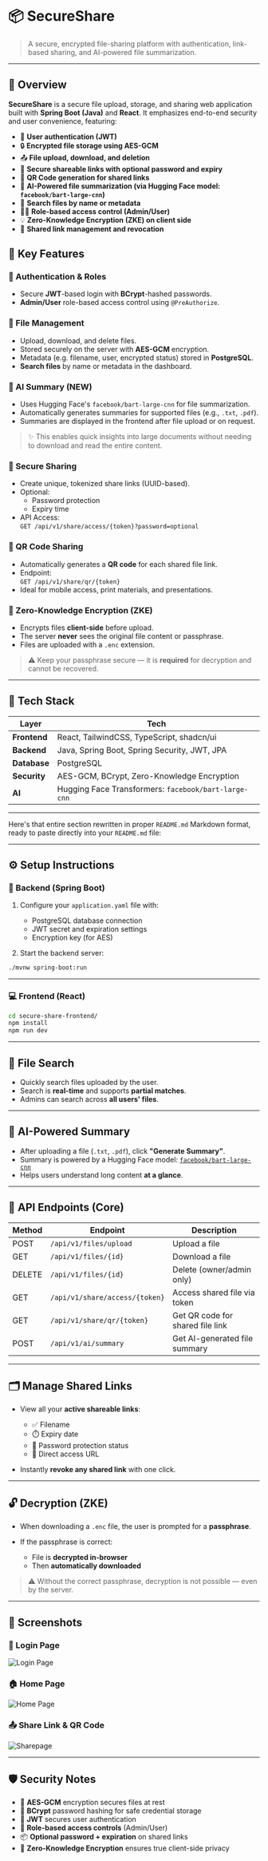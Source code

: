 # 📦 SecureShare

> A secure, encrypted file-sharing platform with authentication, link-based sharing, and AI-powered file summarization.

---

## 📄 Overview

**SecureShare** is a secure file upload, storage, and sharing web application built with **Spring Boot (Java)** and **React**. It emphasizes end-to-end security and user convenience, featuring:

- 🔐 **User authentication (JWT)**
- 🔒 **Encrypted file storage using AES-GCM**
- 📤 **File upload, download, and deletion**
- 🔗 **Secure shareable links with optional password and expiry**
- 📱 **QR Code generation for shared links**
- 🧠 **AI-Powered file summarization (via Hugging Face model: `facebook/bart-large-cnn`)**
- 🔎 **Search files by name or metadata**
- 🧑‍💼 **Role-based access control (Admin/User)**
- 💡 **Zero-Knowledge Encryption (ZKE) on client side**
- 🔧 **Shared link management and revocation**

## 🚀 Key Features

### 🔐 Authentication & Roles

- Secure **JWT**-based login with **BCrypt**-hashed passwords.
- **Admin/User** role-based access control using `@PreAuthorize`.

### 📁 File Management

- Upload, download, and delete files.
- Stored securely on the server with **AES-GCM** encryption.
- Metadata (e.g. filename, user, encrypted status) stored in **PostgreSQL**.
- **Search files** by name or metadata in the dashboard.

### 🧠 AI Summary (NEW)

- Uses Hugging Face's `facebook/bart-large-cnn` for file summarization.
- Automatically generates summaries for supported files (e.g., `.txt`, `.pdf`).
- Summaries are displayed in the frontend after file upload or on request.

> ✨ This enables quick insights into large documents without needing to download and read the entire content.

### 🔗 Secure Sharing

- Create unique, tokenized share links (UUID-based).
- Optional:
  - Password protection
  - Expiry time
- API Access:  
  `GET /api/v1/share/access/{token}?password=optional`

### 📱 QR Code Sharing

- Automatically generates a **QR code** for each shared file link.
- Endpoint:  
  `GET /api/v1/share/qr/{token}`
- Ideal for mobile access, print materials, and presentations.

### 🔐 Zero-Knowledge Encryption (ZKE)

- Encrypts files **client-side** before upload.
- The server **never** sees the original file content or passphrase.
- Files are uploaded with a `.enc` extension.

> ⚠️ Keep your passphrase secure — it is **required** for decryption and cannot be recovered.

---

## 🧱 Tech Stack

| Layer        | Tech                                                   |
|--------------|--------------------------------------------------------|
| **Frontend** | React, TailwindCSS, TypeScript, shadcn/ui              |
| **Backend**  | Java, Spring Boot, Spring Security, JWT, JPA           |
| **Database** | PostgreSQL                                             |
| **Security** | AES-GCM, BCrypt, Zero-Knowledge Encryption             |
| **AI**       | Hugging Face Transformers: `facebook/bart-large-cnn`  |

---

Here's that entire section rewritten in proper `README.md` Markdown format, ready to paste directly into your `README.md` file:

---

## ⚙️ Setup Instructions

### 🔧 Backend (Spring Boot)

1. Configure your `application.yaml` file with:
   - PostgreSQL database connection
   - JWT secret and expiration settings
   - Encryption key (for AES)

2. Start the backend server:

```bash
./mvnw spring-boot:run
````

---

### 💻 Frontend (React)

```bash
cd secure-share-frontend/
npm install
npm run dev
```

---

## 🔎 File Search

* Quickly search files uploaded by the user.
* Search is **real-time** and supports **partial matches**.
* Admins can search across **all users' files**.

---

## 🧠 AI-Powered Summary

* After uploading a file (`.txt`, `.pdf`), click **"Generate Summary"**.
* Summary is powered by a Hugging Face model: [`facebook/bart-large-cnn`](https://huggingface.co/facebook/bart-large-cnn)
* Helps users understand long content **at a glance**.

---

## 🔗 API Endpoints (Core)

| Method | Endpoint                       | Description                      |
| ------ | ------------------------------ | -------------------------------- |
| POST   | `/api/v1/files/upload`         | Upload a file                    |
| GET    | `/api/v1/files/{id}`           | Download a file                  |
| DELETE | `/api/v1/files/{id}`           | Delete (owner/admin only)        |
| GET    | `/api/v1/share/access/{token}` | Access shared file via token     |
| GET    | `/api/v1/share/qr/{token}`     | Get QR code for shared file link |
| POST   | `/api/v1/ai/summary`           | Get AI-generated file summary    |

---

## 🗂️ Manage Shared Links

* View all your **active shareable links**:

  * ✅ Filename
  * ⏱️ Expiry date
  * 🔐 Password protection status
  * 🔗 Direct access URL
* Instantly **revoke any shared link** with one click.

---

## 🔓 Decryption (ZKE)

* When downloading a `.enc` file, the user is prompted for a **passphrase**.
* If the passphrase is correct:

  * File is **decrypted in-browser**
  * Then **automatically downloaded**

> ⚠️ Without the correct passphrase, decryption is not possible — even by the server.

---

## 📸 Screenshots

### 🔐 Login Page

![Login Page](./assets/login.png)

### 🏠 Home Page

![Home Page](./assets/home_pg.png)

### 📤 Share Link & QR Code

![Sharepage](./assets/Sharepage.png)

---

## 🛡️ Security Notes

* 🔐 **AES-GCM** encryption secures files at rest
* 🔑 **BCrypt** password hashing for safe credential storage
* 🧾 **JWT** secures user authentication
* 👥 **Role-based access controls** (Admin/User)
* 📦 **Optional password + expiration** on shared links
* 🧠 **Zero-Knowledge Encryption** ensures true client-side privacy

